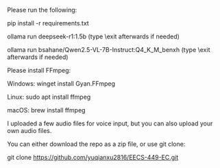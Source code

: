 Please run the following:

pip install -r requirements.txt

ollama run deepseek-r1:1.5b      (type \exit afterwards if needed)

ollama run bsahane/Qwen2.5-VL-7B-Instruct:Q4_K_M_benxh      (type \exit afterwards if needed)

Please install FFmpeg:

Windows: winget install Gyan.FFmpeg

Linux: sudo apt install ffmpeg

macOS: brew install ffmpeg

I uploaded a few audio files for voice input, but you can also upload your own audio files.


You can either download the repo as a zip file, or use git clone:

git clone https://github.com/yuqianxu2816/EECS-449-EC.git
